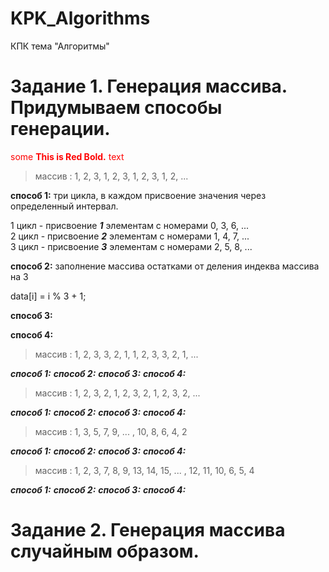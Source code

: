 # KPK_Algorithms
КПК тема "Алгоритмы"

# Задание 1. Генерация массива. Придумываем способы генерации.

<span style="color:red">some **This is Red Bold.** text</span>

>массив : 1, 2, 3, 1, 2, 3, 1, 2, 3, 1, 2, ...

**способ 1:** три цикла, в каждом присвоение значения через определенный интервал. 

  1 цикл - присвоение ***1*** элементам с номерами 0, 3, 6, ...  
  2 цикл - присвоение ***2*** элементам с номерами 1, 4, 7, ...  
  3 цикл - присвоение ***3*** элементам с номерами 2, 5, 8, ...
  
**способ 2:** заполнение массива остатками от деления индеква массива на 3

  data[i] = i % 3 + 1;
  
**способ 3:**

**способ 4:**

>массив : 1, 2, 3, 3, 2, 1, 1, 2, 3, 3, 2, 1, ...

***способ 1:***
***способ 2:***
***способ 3:***
***способ 4:***

>массив : 1, 2, 3, 2, 1, 2, 3, 2, 1, 2, 3, 2, ...

***способ 1:***
***способ 2:***
***способ 3:***
***способ 4:***

>массив : 1, 3, 5, 7, 9,  ...  , 10, 8, 6, 4, 2

***способ 1:***
***способ 2:***
***способ 3:***
***способ 4:***

>массив : 1, 2, 3, 7, 8, 9, 13, 14, 15,  ...  , 12, 11, 10, 6, 5, 4

***способ 1:***
***способ 2:***
***способ 3:***
***способ 4:***


# Задание 2. Генерация массива случайным образом.

